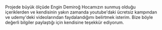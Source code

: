 Projede büyük ölçüde Engin Demiroğ Hocamızın sunmuş olduğu içeriklerden ve kendisinin yakın zamanda youtube'daki ücretsiz kampından ve udemy'deki videolarından faydalandığımı belirtmek isterim. Bize böyle değerli bilgiler paylaştığı için kendisine teşekkür ediyorum.